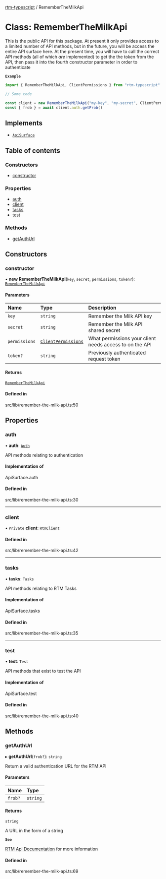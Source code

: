[rtm-typescript](../README.md) / RememberTheMilkApi

# Class: RememberTheMilkApi

This is the public API for this package. At present it only provides access to a limited number of API
methods, but in the future, you will be access the entire API surface here. At the present time, you will have to call
the correct API methods (all of which _are_ implemented) to get the the token from the API, then pass it into the fourth constructor
parameter in order to authenticate

**`Example`**

```TypeScript
import { RememberTheMilkApi, ClientPermissions } from "rtm-typescript"

// Some code

const client = new RememberTheMilkApi("my-key", "my-secret", ClientPermissions.Delete)
const { frob } = await client.auth.getFrob()
```

## Implements

- [`ApiSurface`](../README.md#apisurface)

## Table of contents

### Constructors

- [constructor](RememberTheMilkApi.md#constructor)

### Properties

- [auth](RememberTheMilkApi.md#auth)
- [client](RememberTheMilkApi.md#client)
- [tasks](RememberTheMilkApi.md#tasks)
- [test](RememberTheMilkApi.md#test)

### Methods

- [getAuthUrl](RememberTheMilkApi.md#getauthurl)

## Constructors

### constructor

• **new RememberTheMilkApi**(`key`, `secret`, `permissions`, `token?`): [`RememberTheMilkApi`](RememberTheMilkApi.md)

#### Parameters

| Name | Type | Description |
| :------ | :------ | :------ |
| `key` | `string` | Remember the Milk API key |
| `secret` | `string` | Remember the Milk API shared secret |
| `permissions` | [`ClientPermissions`](../enums/ClientPermissions.md) | What permissions your client needs access to on the API |
| `token?` | `string` | Previously authenticated request token |

#### Returns

[`RememberTheMilkApi`](RememberTheMilkApi.md)

#### Defined in

src/lib/remember-the-milk-api.ts:50

## Properties

### auth

• **auth**: [`Auth`](Auth.md)

API methods relating to authentication

#### Implementation of

ApiSurface.auth

#### Defined in

src/lib/remember-the-milk-api.ts:30

___

### client

• `Private` **client**: `RtmClient`

#### Defined in

src/lib/remember-the-milk-api.ts:42

___

### tasks

• **tasks**: `Tasks`

API methods relating to RTM Tasks

#### Implementation of

ApiSurface.tasks

#### Defined in

src/lib/remember-the-milk-api.ts:35

___

### test

• **test**: `Test`

API methods that exist to test the API

#### Implementation of

ApiSurface.test

#### Defined in

src/lib/remember-the-milk-api.ts:40

## Methods

### getAuthUrl

▸ **getAuthUrl**(`frob?`): `string`

Return a valid authentication URL for the RTM API

#### Parameters

| Name | Type |
| :------ | :------ |
| `frob?` | `string` |

#### Returns

`string`

A URL in the form of a string

**`See`**

[RTM Api Documentation](https://www.rememberthemilk.com/services/api/authentication.rtm) for more information

#### Defined in

src/lib/remember-the-milk-api.ts:69
